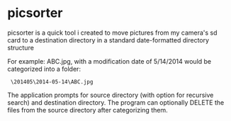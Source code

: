 picsorter
=========
picsorter is a quick tool i created to move pictures from my camera's sd card to a destination directory in a standard date-formatted directory structure

For example: ABC.jpg, with a modification date of 5/14/2014 would be categorized into a folder:

     \201405\2014-05-14\ABC.jpg

The application prompts for source directory (with option for recursive search) and destination  directory. The program can optionally DELETE the files from the source directory after categorizing them.
